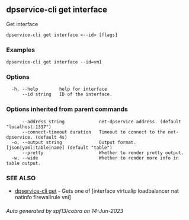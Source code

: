 ## dpservice-cli get interface

Get interface

```
dpservice-cli get interface <--id> [flags]
```

### Examples

```
dpservice-cli get interface --id=vm1
```

### Options

```
  -h, --help        help for interface
      --id string   ID of the interface.
```

### Options inherited from parent commands

```
      --address string             net-dpservice address. (default "localhost:1337")
      --connect-timeout duration   Timeout to connect to the net-dpservice. (default 4s)
  -o, --output string              Output format. [json|yaml|table|name] (default "table")
      --pretty                     Whether to render pretty output.
  -w, --wide                       Whether to render more info in table output.
```

### SEE ALSO

* [dpservice-cli get](dpservice-cli_get.md)	 - Gets one of [interface virtualip loadbalancer nat natinfo firewallrule vni]

###### Auto generated by spf13/cobra on 14-Jun-2023
